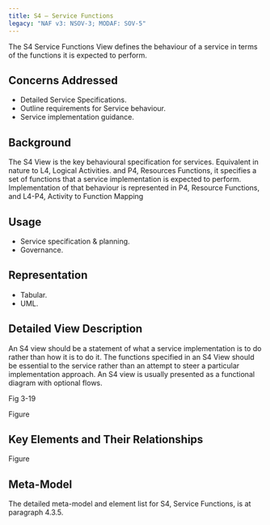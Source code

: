 ```yaml
---
title: S4 – Service Functions
legacy: "NAF v3: NSOV-3; MODAF: SOV-5"
---
```


The S4 Service Functions View defines the behaviour of a service in terms of the
functions it is expected to perform.

## Concerns Addressed

* Detailed Service Specifications.
* Outline requirements for Service behaviour.
* Service implementation guidance.

## Background

The S4 View is the key behavioural specification for services. Equivalent in nature to
L4, Logical Activities. and P4, Resources Functions, it specifies a set of functions that
a service implementation is expected to perform. Implementation of that behaviour is
represented in P4, Resource Functions, and L4-P4, Activity to Function Mapping

## Usage

* Service specification & planning.
* Governance.

## Representation

* Tabular.
* UML.

## Detailed View Description

An S4 view should be a statement of what a service implementation is to do rather
than how it is to do it. The functions specified in an S4 View should be essential to
the service rather than an attempt to steer a particular implementation approach. An
S4 view is usually presented as a functional diagram with optional flows.

Fig 3-19

Figure


## Key Elements and Their Relationships

Figure

## Meta-Model

The detailed meta-model and element list for S4, Service Functions, is at paragraph
4.3.5.
